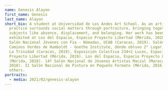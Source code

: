 ```yaml
---
name: Genesis Alayon
first_name: Genesis
last_name: Alayon
short_bio: A student at Universidad de Los Andes Art School. As an artist, her
  practice surrounds social matters through portraiture, bringing together
  subjects like absence, displacement, and belonging. Her work has been
  exhibited at Los del Espacio, Espacio Proyecto Libertad (Mérida, 2020). 22°
  Salón Nacional Jóvenes con Fia - Nómadas, UCAB (Caracas, 2019). Salón Por Los
  Caminos Verdes de Humboldt - Goethe Institute, dónde obtuvo 2° Lugar, Hacienda
  La Trinidad (Caracas, 2019), Exposición Colectiva 234+2 Luces, Espacio
  Proyecto Libertad (Mérida, 2019). Los del Espacio, Espacio Proyecto Libertad
  (Mérida, 2018). 14º Salón Nacional de Jóvenes Artistas Maczul (Maracaibo,
  2018). II Salón Nacional de Pintura en Pequeño Formato (Mérida, 2016), among
  others.
portraits:
  - media: 2021/02/genesis-alayon
---
```

